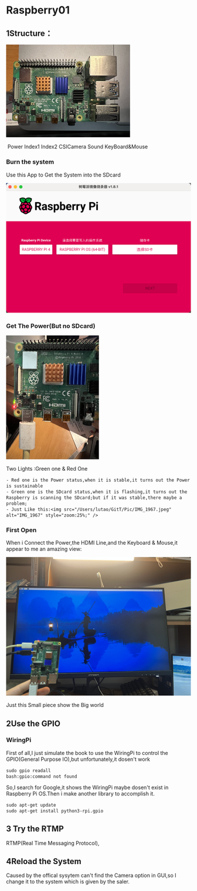 # Raspberry01

## 1Structure：

<img src="../../Pic/Raspberry_Structure.JPG" alt="Raspberry_Structure" style="zoom:33%;" />

​       	Power         Index1                Index2        CSICamera  Sound		KeyBoard&Mouse

### Burn the system

Use this App to Get the System into the SDcard

<img src="../../Pic/image-20231201151521207.png" alt="image-20231201151521207" style="zoom:50%;" />

### Get The Power(But no SDcard)

<img src="../../Pic/IMG_1966.jpeg" alt="IMG_1966" style="zoom: 33%;" />

Two Lights :Green one & Red One

	- Red one is the Power status,when it is stable,it turns out the Power is sustainable
	- Green one is the SDcard status,when it is flashing,it turns out the Raspberry is scanning the SDcard;but if it was stable,there maybe a problem;
	- Just Like this:<img src="/Users/lutao/GitT/Pic/IMG_1967.jpeg" alt="IMG_1967" style="zoom:25%;" />

### First Open

When i Connect the Power,the HDMI Line,and the Keyboard & Mouse,it appear to me an amazing view:

![IMG_1970](../../Pic/IMG_1970.jpeg)

Just this Small piece show the Big world 



## 2Use the GPIO 

### WiringPi

First of all,I just simulate the book to use the WiringPi to control the GPIO(General Purpose IO),but unfortunately,it dosen't work

```vim
sudo gpio readall
bash:gpio:command not found
```

So,I search for Google,it shows the WiringPi maybe dosen't exist in Raspberry Pi OS.Then i make another library to accomplish it.

```vim
sudo apt-get update
sudo apt-get install python3-rpi.gpio
```



## 3 Try the RTMP

RTMP(Real Time Messaging Protocol),

## 4Reload the System

Caused by the offical sysytem can't find the Camera option in GUI,so I change it to the system which is given by the saler.
